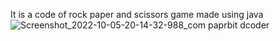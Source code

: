 It is a code of rock paper and scissors game made using java![Screenshot_2022-10-05-20-14-32-988_com paprbit dcoder](https://user-images.githubusercontent.com/105304169/194094133-3f7d74c5-0d70-4794-9d73-e6b45b3547b7.jpg)
